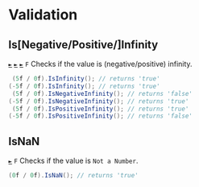 # Validation

## Is[Negative/Positive/]Infinity
[`►`](https://docs.microsoft.com/en-us/dotnet/api/system.single.isnegativeinfinity) [`►`](https://docs.microsoft.com/en-us/dotnet/api/system.single.ispositiveinfinity) [`►`](https://docs.microsoft.com/en-us/dotnet/api/system.single.isinfinity) `F`
Checks if the value is (negative/positive) infinity.
```csharp
 (5f / 0f).IsInfinity(); // returns 'true'
(-5f / 0f).IsInfinity(); // returns 'true'
 (5f / 0f).IsNegativeInfinity(); // returns 'false'
(-5f / 0f).IsNegativeInfinity(); // returns 'true'
 (5f / 0f).IsPositiveInfinity(); // returns 'true'
(-5f / 0f).IsPositiveInfinity(); // returns 'false'
```

## IsNaN
[`►`](https://docs.microsoft.com/en-us/dotnet/api/system.single.isnan) `F`
Checks if the value is `Not a Number`.
```csharp
(0f / 0f).IsNaN(); // returns 'true'
```